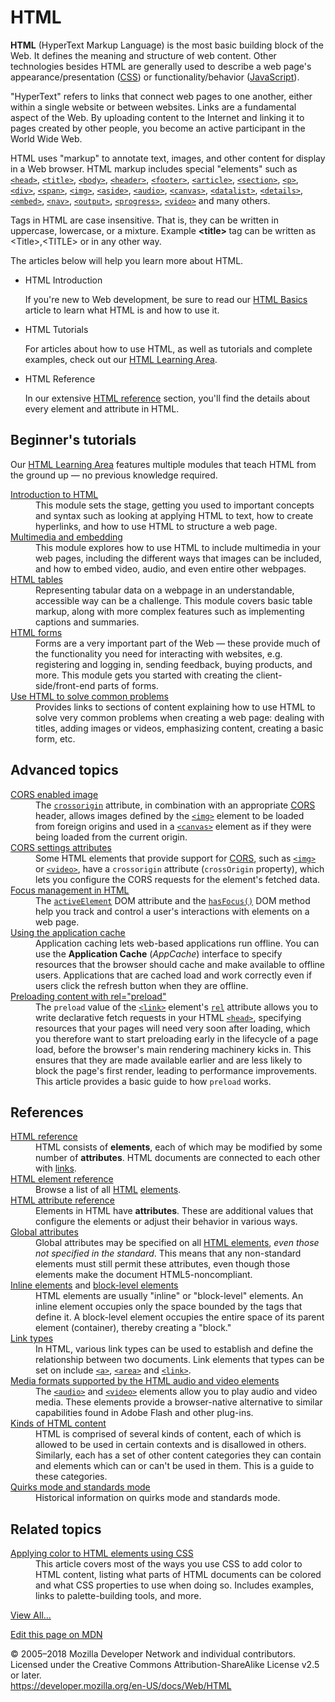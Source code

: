 <div class="_page _mdn"><h1>HTML</h1> <p class="summary"><strong>HTML</strong> (HyperText Markup Language) is the most basic building block of the Web. It defines the meaning and structure of web content. Other technologies besides HTML are generally used to describe a web page's appearance/presentation (<a target="_blank" rel="nofollow noopener noreferer" href="htps://developer.mozilla.org/en-US/docs/Web/CSS">CSS</a>) or functionality/behavior (<a target="_blank" rel="nofollow noopener noreferer" href="htps://developer.mozilla.org/en-US/docs/Web/JavaScript">JavaScript</a>).</p> <p>"HyperText" refers to links that connect web pages to one another, either within a single website or between websites. Links are a fundamental aspect of the Web. By uploading content to the Internet and linking it to pages created by other people, you become an active participant in the World Wide Web.</p> <p>HTML uses "markup" to annotate text, images, and other content for display in a Web browser. HTML markup includes special "elements" such as <a href="./element/head"><code>&lt;head&gt;</code></a>, <a href="./element/title"><code>&lt;title&gt;</code></a>, <a href="./element/body"><code>&lt;body&gt;</code></a>, <a href="./element/header"><code>&lt;header&gt;</code></a>, <a href="./element/footer"><code>&lt;footer&gt;</code></a>, <a href="./element/article"><code>&lt;article&gt;</code></a>, <a href="./element/section"><code>&lt;section&gt;</code></a>, <a href="./element/p"><code>&lt;p&gt;</code></a>, <a href="./element/div"><code>&lt;div&gt;</code></a>, <a href="./element/span"><code>&lt;span&gt;</code></a>, <a href="./element/img"><code>&lt;img&gt;</code></a>, <a href="./element/aside"><code>&lt;aside&gt;</code></a>, <a href="./element/audio"><code>&lt;audio&gt;</code></a>, <a href="./element/canvas"><code>&lt;canvas&gt;</code></a>, <a href="./element/datalist"><code>&lt;datalist&gt;</code></a>, <a href="./element/details"><code>&lt;details&gt;</code></a>, <a href="./element/embed"><code>&lt;embed&gt;</code></a>, <a href="./element/nav"><code>&lt;nav&gt;</code></a>, <a href="./element/output"><code>&lt;output&gt;</code></a>, <a href="./element/progress"><code>&lt;progress&gt;</code></a>, <a href="./element/video"><code>&lt;video&gt;</code></a> and many others.</p> <p>Tags in HTML are case insensitive. That is, they can be written in uppercase, lowercase, or a mixture. Example <strong>&lt;title&gt; </strong>tag can be written as &lt;Title&gt;,&lt;TITLE&gt; or in any other way.</p> <p>The articles below will help you learn more about HTML.</p>  <ul class="card-grid"> <li>
<span>HTML Introduction</span> <p>If you're new to Web development, be sure to read our <a target="_blank" rel="nofollow noopener noreferer" href="htps://developer.mozilla.org/en-US/docs/Learn/Getting_started_with_the_web/HTML_basics">HTML Basics</a> article to learn what HTML is and how to use it.</p> </li> <li>
<span>HTML Tutorials</span> <p>For articles about how to use HTML, as well as tutorials and complete examples, check out our <a target="_blank" rel="nofollow noopener noreferer" href="htps://developer.mozilla.org/en-US/docs/Learn/HTML">HTML Learning Area</a>.</p> </li> <li>
<span>HTML Reference</span> <p>In our extensive <a href="./reference">HTML reference</a> section, you'll find the details about every element and attribute in HTML.</p> </li> </ul>   <h2 id="Beginner's_tutorials" class="Tools">Beginner's tutorials</h2> <p>Our <a target="_blank" rel="nofollow noopener noreferer" href="htps://developer.mozilla.org/en-US/docs/Learn/HTML">HTML Learning Area</a> features multiple modules that teach HTML from the ground up — no previous knowledge required.</p> <dl> <dt><a target="_blank" rel="nofollow noopener noreferer" href="htps://developer.mozilla.org/en-US/docs/Learn/HTML/Introduction_to_HTML">Introduction to HTML</a></dt> <dd>This module sets the stage, getting you used to important concepts and syntax such as looking at applying HTML to text, how to create hyperlinks, and how to use HTML to structure a web page.</dd> <dt><a target="_blank" rel="nofollow noopener noreferer" href="htps://developer.mozilla.org/en-US/docs/Learn/HTML/Multimedia_and_embedding">Multimedia and embedding</a></dt> <dd>This module explores how to use HTML to include multimedia in your web pages, including the different ways that images can be included, and how to embed video, audio, and even entire other webpages.</dd> <dt><a target="_blank" rel="nofollow noopener noreferer" href="htps://developer.mozilla.org/en-US/docs/Learn/HTML/Tables">HTML tables</a></dt> <dd>Representing tabular data on a webpage in an understandable, accessible way can be a challenge. This module covers basic table markup, along with more complex features such as implementing captions and summaries.</dd> <dt><a target="_blank" rel="nofollow noopener noreferer" href="htps://developer.mozilla.org/en-US/docs/Learn/HTML/Forms">HTML forms</a></dt> <dd>Forms are a very important part of the Web — these provide much of the functionality you need for interacting with websites, e.g. registering and logging in, sending feedback, buying products, and more. This module gets you started with creating the client-side/front-end parts of forms.</dd> <dt><a target="_blank" rel="nofollow noopener noreferer" href="htps://developer.mozilla.org/en-US/docs/Learn/HTML/Howto">Use HTML to solve common problems</a></dt> <dd>Provides links to sections of content explaining how to use HTML to solve very common problems when creating a web page: dealing with titles, adding images or videos, emphasizing content, creating a basic form, etc.</dd> </dl> <h2 id="Advanced_topics">Advanced topics</h2> <dl> <dt class="landingPageList"><a href="./cors_enabled_image">CORS enabled image</a></dt> <dd class="landingPageList">The <code><a href="./element/img#attr-crossorigin">crossorigin</a></code> attribute, in combination with an appropriate <a target="_blank" rel="nofollow noopener noreferer" href="htps://developer.mozilla.org/en-US/docs/Glossary/CORS">CORS</a> header, allows images defined by the <a href="./element/img"><code>&lt;img&gt;</code></a> element to be loaded from foreign origins and used in a <a href="./element/canvas"><code>&lt;canvas&gt;</code></a> element as if they were being loaded from the current origin.</dd> <dt class="landingPageList"><a href="./cors_settings_attributes">CORS settings attributes</a></dt> <dd class="landingPageList">Some HTML elements that provide support for <a target="_blank" rel="nofollow noopener noreferer" href="htps://developer.mozilla.org/en-US/docs/HTTP/Access_control_CORS">CORS</a>, such as <a href="./element/img"><code>&lt;img&gt;</code></a> or <a href="./element/video"><code>&lt;video&gt;</code></a>, have a <code>crossorigin</code> attribute (<code>crossOrigin</code> property), which lets you configure the CORS requests for the element's fetched data.</dd> <dt class="landingPageList"><a target="_blank" rel="nofollow noopener noreferer" href="htps://developer.mozilla.org/en-US/docs/Web/HTML/Focus_management_in_HTML">Focus management in HTML</a></dt> <dd class="landingPageList">The <code><a target="_blank" rel="nofollow noopener noreferer" href="htps://developer.mozilla.org/en-US/docs/Web/API/Document/activeElement">activeElement</a></code> DOM attribute and the <code><a target="_blank" rel="nofollow noopener noreferer" href="htps://developer.mozilla.org/en-US/docs/Web/API/Document/hasFocus">hasFocus()</a></code> DOM method help you track and control a user's interactions with elements on a web page.</dd> <dt class="landingPageList"><a href="./using_the_application_cache">Using the application cache</a></dt> <dd class="landingPageList">Application caching lets web-based applications run offline. You can use the <strong>Application Cache</strong> (<em>AppCache</em>) interface to specify resources that the browser should cache and make available to offline users. Applications that are cached load and work correctly even if users click the refresh button when they are offline.</dd> <dt class="landingPageList"><a href="./preloading_content">Preloading content with rel="preload"</a></dt> <dd class="landingPageList">The <code>preload</code> value of the <a href="./element/link"><code>&lt;link&gt;</code></a> element's <code><a href="./element/link#attr-rel">rel</a></code> attribute allows you to write declarative fetch requests in your HTML <a href="./element/head"><code>&lt;head&gt;</code></a>, specifying resources that your pages will need very soon after loading, which you therefore want to start preloading early in the lifecycle of a page load, before the browser's main rendering machinery kicks in. This ensures that they are made available earlier and are less likely to block the page's first render, leading to performance improvements. This article provides a basic guide to how <code>preload</code> works.</dd> </dl>   <h2 id="References" class="Documentation">References</h2> <dl> <dt class="landingPageList"><a href="./reference">HTML reference</a></dt> <dd class="landingPageList">HTML consists of <strong>elements</strong>, each of which may be modified by some number of <strong>attributes</strong>. HTML documents are connected to each other with <a href="./link_types">links</a>.</dd> <dt class="landingPageList"><a href="./element">HTML element reference</a></dt> <dd class="landingPageList">Browse a list of all <a target="_blank" rel="nofollow noopener noreferer" href="htps://developer.mozilla.org/en-US/docs/Glossary/HTML">HTML</a> <a target="_blank" rel="nofollow noopener noreferer" href="htps://developer.mozilla.org/en-US/docs/Glossary/Element">elements</a>.</dd> <dt class="landingPageList"><a href="./attributes">HTML attribute reference</a></dt> <dd class="landingPageList">Elements in HTML have <strong>attributes</strong>. These are additional values that configure the elements or adjust their behavior in various ways.</dd> <dt class="landingPageList"><a href="./global_attributes">Global attributes</a></dt> <dd class="landingPageList">Global attributes may be specified on all <a href="./element">HTML elements</a>, <em>even those not specified in the standard</em>. This means that any non-standard elements must still permit these attributes, even though those elements make the document HTML5-noncompliant.</dd> <dt class="landingPageList">
<a href="./inline_elements">Inline elements</a> and <a href="./block-level_elements">block-level elements</a>
</dt> <dd class="landingPageList">HTML elements are usually "inline" or "block-level" elements. An inline element occupies only the space bounded by the tags that define it. A block-level element occupies the entire space of its parent element (container), thereby creating a "block."</dd> <dt class="landingPageList"><a href="./link_types">Link types</a></dt> <dd class="landingPageList">In HTML, various link types can be used to establish and define the relationship between two documents. Link elements that types can be set on include <a href="./element/a"><code>&lt;a&gt;</code></a>, <a href="./element/area"><code>&lt;area&gt;</code></a> and <a href="./element/link"><code>&lt;link&gt;</code></a>.</dd> <dt class="landingPageList"><a href="./supported_media_formats">Media formats supported by the HTML audio and video elements</a></dt> <dd class="landingPageList">The <a href="./element/audio"><code>&lt;audio&gt;</code></a> and <a href="./element/video"><code>&lt;video&gt;</code></a> elements allow you to play audio and video media. These elements provide a browser-native alternative to similar capabilities found in Adobe Flash and other plug-ins.</dd> <dt class="landingPageList"><a target="_blank" rel="nofollow noopener noreferer" href="htps://developer.mozilla.org/en-US/docs/Web/HTML/Kinds_of_HTML_content">Kinds of HTML content</a></dt> <dd class="landingPageList">HTML is comprised of several kinds of content, each of which is allowed to be used in certain contexts and is disallowed in others. Similarly, each has a set of other content categories they can contain and elements which can or can't be used in them. This is a guide to these categories.</dd> <dt class="landingPageList"><a href="./quirks_mode_and_standards_mode">Quirks mode and standards mode</a></dt> <dd class="landingPageList">Historical information on quirks mode and standards mode.</dd> </dl> <h2 id="Related_topics" class="landingPageList">Related topics</h2> <dl> <dt><a href="./applying_color">Applying color to HTML elements using CSS</a></dt> <dd>This article covers most of the ways you use CSS to add color to HTML content, listing what parts of HTML documents can be colored and what CSS properties to use when doing so. Includes examples, links to palette-building tools, and more.</dd> </dl>   <span class="alllinks"><a target="_blank" rel="nofollow noopener noreferer" href="htps://developer.mozilla.org/en-US/docs/tag/HTML">View All...</a></span> <div class="_attribution">
  <p class="_attribution-p">
    <a target="_blank" rel="nofollow noopener noreferer" href="htps://developer.mozilla.org/en-US/docs/Web/HTML$edit" class="_attribution-link">Edit this page on MDN</a>
  </p>
</div>
<div class="_attribution">
  <p class="_attribution-p">
    © 2005–2018 Mozilla Developer Network and individual contributors.<br>Licensed under the Creative Commons Attribution-ShareAlike License v2.5 or later.<br>
    <a target="_blank" rel="nofollow noopener noreferer" href="htps://developer.mozilla.org/en-US/docs/Web/HTML" class="_attribution-link">https://developer.mozilla.org/en-US/docs/Web/HTML</a>
  </p>
</div>
</div>